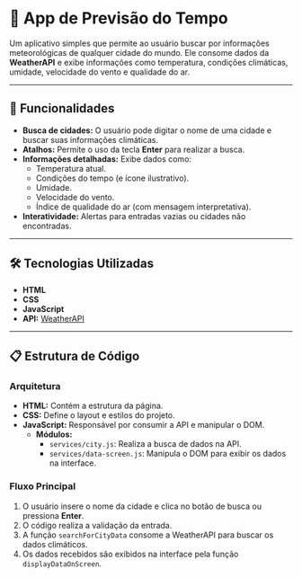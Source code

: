 # 🔗 App de Previsão do Tempo

Um aplicativo simples que permite ao usuário buscar por informações meteorológicas de qualquer cidade do mundo. Ele consome dados da **WeatherAPI** e exibe informações como temperatura, condições climáticas, umidade, velocidade do vento e qualidade do ar.

---

## 🚀 Funcionalidades

- **Busca de cidades:** O usuário pode digitar o nome de uma cidade e buscar suas informações climáticas.
- **Atalhos:** Permite o uso da tecla **Enter** para realizar a busca.
- **Informações detalhadas:** Exibe dados como:
  - Temperatura atual.
  - Condições do tempo (e ícone ilustrativo).
  - Umidade.
  - Velocidade do vento.
  - Índice de qualidade do ar (com mensagem interpretativa).
- **Interatividade:** Alertas para entradas vazias ou cidades não encontradas.

---

## 🛠️ Tecnologias Utilizadas

- **HTML**
- **CSS**
- **JavaScript**
- **API:** [WeatherAPI](https://www.weatherapi.com/)

---

## 📋 Estrutura de Código

### Arquitetura

- **HTML:** Contém a estrutura da página.
- **CSS:** Define o layout e estilos do projeto.
- **JavaScript:** Responsável por consumir a API e manipular o DOM.
  - **Módulos:**
    - `services/city.js`: Realiza a busca de dados na API.
    - `services/data-screen.js`: Manipula o DOM para exibir os dados na interface.

### Fluxo Principal

1. O usuário insere o nome da cidade e clica no botão de busca ou pressiona **Enter**.
2. O código realiza a validação da entrada.
3. A função `searchForCityData` consome a WeatherAPI para buscar os dados climáticos.
4. Os dados recebidos são exibidos na interface pela função `displayDataOnScreen`.